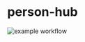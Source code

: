 # person-hub
![example workflow](https://github.com/github/docs/actions/workflows/main.yml/badge.svg)